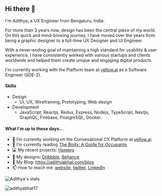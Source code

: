 ## Hi there 👋

<!--
**AdithyaBhat17/AdithyaBhat17** is a ✨ _special_ ✨ repository because its `README.md` (this file) appears on your GitHub profile.
-->

I'm Adithya, a UX Engineer from Bengaluru, India.  

For more than 3 years now, design has been the central piece of my world. On this quick and mind-blowing journey, I have moved over the years from being a graphic designer to a full-time UX Designer and UI Engineer.

With a never-ending goal of maintaining a high standard for usability & user experience, I have consistently worked with various startups and clients worldwide and helped them create unique and engaging digital products.

I'm currently working with the Platform team at [yellow.ai](https://yellow.ai) as a Software Engineer (SDE-2).

#### Skills

- Design
  - UI, UX, Wireframing, Prototyping, Web design
- Development
  - JavaScript, Reactjs, Redux, Express, Nodejs, TypeScript, Nextjs, GraphQL, Firebase, PostgreSQL, Docker.
  
#### What I'm up to these days...

- 🔭 I’m currently working on the Convesational CX Platform at [yellow.ai](https://yellow.ai/).
- 📖 I’m currently reading [The Body: A Guide for Occupants](https://www.goodreads.com/book/show/43582376-the-body)
- 💻 My recent projects: [Homero](https://heyhomero.com)
- 🎨 My designs: [Dribbble](https://dribbble.com/adithyanr), [Behance](https://behance.net/adithyabhat)
- 📑 My Blog: https://adithyabhat.com/blog
- 📫 How to reach me: [website](https://adithyabhat.com/contact), [twitter](https://twitter.com/adithya__nr), [LinkedIn](https://linkedin.com/in/adithya-nr)

![Adithya's stats](https://github-readme-stats.vercel.app/api?username=adithyabhat17&show_icons=true&hide_title=true&count_private=true)  

<img align="center" src="https://github-readme-stats.vercel.app/api/top-langs/?username=adithyabhat17&hide=css,html" alt="adithyabhat17" />

